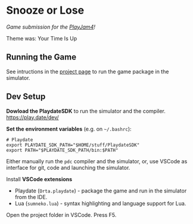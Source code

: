 # Snooze or Lose

*Game submission for the [PlayJam4](https://itch.io/jam/playjam-4)!*

Theme was: Your Time Is Up

## Running the Game
See intructions in the [project page](https://iralmeida.itch.io/snooze-or-lose) to run the game package in the simulator.

## Dev Setup
**Dowload the PlaydateSDK** to run the simulator and the compiler.  
https://play.date/dev/

**Set the environment variables** (e.g. on `~/.bashrc`):
```
# Playdate
export PLAYDATE_SDK_PATH="$HOME/stuff/PlaydateSDK"
export PATH="$PLAYDATE_SDK_PATH/bin:$PATH"
```

Either manually run the `pdc` compiler and the simulator, or, use VSCode as interface for git, code and launching the simulator.

Install **VSCode extensions**
- Playdate (`Orta.playdate`) - package the game and run in the simulator from the IDE.
- Lua (`sumneko.lua`) - syntax highlighting and language support for Lua.

Open the project folder in VSCode. Press F5.
 